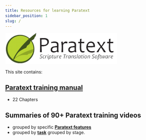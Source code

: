 ```yaml
---
title: Resources for learning Paratext 
sidebar_position: 1
slug: /
---
```


![](../static/img/cropped-PT9-web-banner.png)  

This site contains: 
## [Paratext training manual](Training-Manual/00-Overview.md)
   -  22 Chapters
   
## **Summaries** of 90+ Paratext training videos
   - grouped by specific [**Paratext features**](Video-summaries/00-list-of-features.md) 
   - grouped by [**task**](Video-summaries/00-list-of-videos.md) grouped by stage. 
